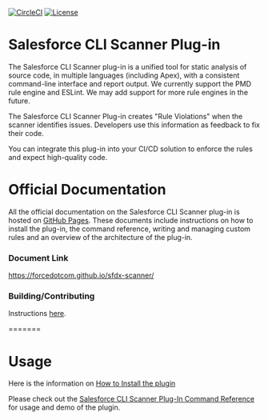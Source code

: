 [![CircleCI](https://circleci.com/gh/forcedotcom/sfdx-scanner/tree/master.svg?style=shield)](https://circleci.com/gh/forcedotcom/sfdx-scanner/tree/master)
[![License](https://img.shields.io/npm/l/scanner.svg)](https://github.com/forcedotcom/sfdx-scanner/blob/master/package.json)

# Salesforce CLI Scanner Plug-in
The Salesforce CLI Scanner plug-in is a unified tool for static analysis of source code, in multiple languages (including Apex), with a consistent command-line interface and report output. We currently support the PMD rule engine and ESLint. We may add support for more rule engines in the future.

The Salesforce CLI Scanner Plug-in creates "Rule Violations" when the scanner identifies issues. Developers use this information as feedback to fix their code.

You can integrate this plug-in into your CI/CD solution to enforce the rules and expect high-quality code.

# Official Documentation
All the official documentation on the Salesforce CLI Scanner plug-in is hosted on [GitHub Pages](https://forcedotcom.github.io/sfdx-scanner/). These documents include instructions on how to install the plug-in, the command reference, writing and managing custom rules and an overview of the architecture of the plug-in.

### Document Link
https://forcedotcom.github.io/sfdx-scanner/

### Building/Contributing
Instructions [here](CONTRIBUTING.md).

=======

# Usage

Here is the information on [How to Install the plugin](https://forcedotcom.github.io/sfdx-scanner/en/getting-started/install/)

Please check out the [Salesforce CLI Scanner Plug-In Command Reference](https://forcedotcom.github.io/sfdx-scanner/en/scanner-commands/run/) for usage and demo of the plugin. 
